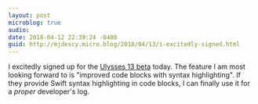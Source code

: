 ```yaml
---
layout: post
microblog: true
audio: 
date: 2018-04-12 22:39:24 -0400
guid: http://mjdescy.micro.blog/2018/04/13/i-excitedly-signed.html
---
```

I excitedly signed up for the [Ulysses 13 beta](https://ulyssesapp.com/beta) today. The feature I am most looking forward to is "improved code blocks with syntax highlighting". If they provide Swift syntax highlighting in code blocks, I can finally use it for a _proper_ developer's log.
